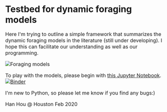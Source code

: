 # Testbed for dynamic foraging models
<font size=3>Here I'm trying to outline  a simple framework that summarizes the dynamic foraging models in the literature (still under developing). I hope this can facilitate our understanding as well as our programming.

![Foraging models](https://github.com/hanhou/Dynamic-Foraging/blob/master/Models/Models.png)

To play with the models, please begin with [this Jupyter Notebook](https://github.com/hanhou/Dynamic-Foraging/blob/master/Models/Foraging_Testbed.ipynb). [![Binder](https://mybinder.org/badge_logo.svg)](https://mybinder.org/v2/gh/hanhou/Dynamic-Foraging/blob/master/Models/Foraging_Testbed.ipynb/master)

I'm new to Python, so please let me know if you find any bugs:)

Han Hou @ Houston
Feb 2020

